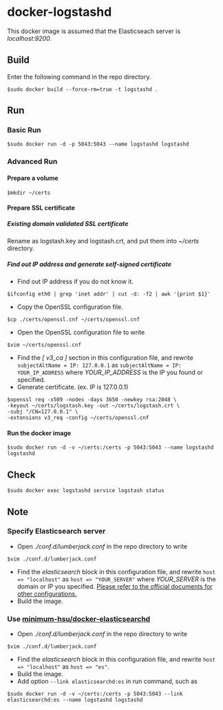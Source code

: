# docker-logstashd

This docker image is assumed that the Elasticseach server is _localhost:9200_.

## Build

Enter the following command in the repo directory.
```
$sudo docker build --force-rm=true -t logstashd .
```

## Run

### Basic Run

```
$sudo docker run -d -p 5043:5043 --name logstashd logstashd
```

### Advanced Run

#### Prepare a volume

```
$mkdir ~/certs
```

#### Prepare SSL certificate  

##### Existing domain validated SSL certificate

Rename as logstash.key and logstash.crt, and put them into _~/certs_ directory.

##### Find out IP address and generate self-signed certificate

+ Find out IP address if you do not know it.  
```
$ifconfig eth0 | grep 'inet addr' | cut -d: -f2 | awk '{print $1}'
```
+ Copy the OpenSSL configuration file.
```
$cp ./certs/openssl.cnf ~/certs/openssl.cnf
```
+ Open the OpenSSL configuration file to write  
```
$vim ~/certs/openssl.cnf
```
+ Find the _[ v3\_ca ]_ section in this configuration file, and rewrite `subjectAltName = IP: 127.0.0.1` as `subjectAltName = IP: YOUR_IP_ADDRESS` where _YOUR\_IP\_ADDRESS_ is the IP you found or specified.
+ Generate certificate. (ex. IP is 127.0.0.1)
```
$openssl req -x509 -nodes -days 3650 -newkey rsa:2048 \
-keyout ~/certs/logstash.key -out ~/certs/logstash.crt \
-subj "/CN=127.0.0.1" \
-extensions v3_req -config ~/certs/openssl.cnf
```

#### Run the docker image

```
$sudo docker run -d -v ~/certs:/certs -p 5043:5043 --name logstashd logstashd
```

## Check

```
$sudo docker exec logstashd service logstash status
```

## Note

### Specify Elasticsearch server

+ Open _./conf.d/lumberjack.conf_ in the repo directory to write  
```
$vim ./conf.d/lumberjack.conf
```
+ Find the _elasticsearch_ block in this configuration file, and rewrite `host => "localhost"` as `host => "YOUR_SERVER"` where _YOUR\_SERVER_ is the domain or IP you specified. [Please refer to the official documents for other configurations.](https://www.elastic.co/guide/en/logstash/current/plugins-inputs-elasticsearch.html)
+ Build the image.

### Use [minimum-hsu/docker-elasticsearchd](https://github.com/minimum-hsu/docker-elasticsearchd)

+ Open _./conf.d/lumberjack.conf_ in the repo directory to write  
```
$vim ./conf.d/lumberjack.conf
```
+ Find the _elasticsearch_ block in this configuration file, and rewrite `host => "localhost"` as `host => "es"`.
+ Build the image.
+ Add option `--link elasticsearchd:es` in run command, such as  
```
$sudo docker run -d -v ~/certs:/certs -p 5043:5043 --link elasticsearchd:es --name logstashd logstashd
```

